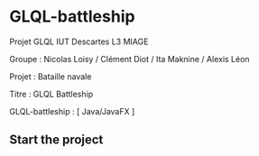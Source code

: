 # GLQL-battleship

Projet GLQL IUT Descartes L3 MIAGE

Groupe : Nicolas Loisy / Clément Diot / Ita Maknine / Alexis Léon

Projet : Bataille navale

Titre : GLQL Battleship 

GLQL-battleship : [ Java/JavaFX ]

## Start the project

